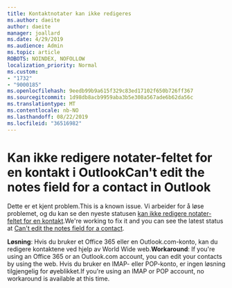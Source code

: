 ```yaml
---
title: Kontaktnotater kan ikke redigeres
ms.author: daeite
author: daeite
manager: joallard
ms.date: 4/29/2019
ms.audience: Admin
ms.topic: article
ROBOTS: NOINDEX, NOFOLLOW
localization_priority: Normal
ms.custom:
- "1732"
- "9000185"
ms.openlocfilehash: 9eedb99b9a615f329c83ed17102f650b726ff367
ms.sourcegitcommit: 1d98db8acb9959aba3b5e308a567ade6b62da56c
ms.translationtype: MT
ms.contentlocale: nb-NO
ms.lasthandoff: 08/22/2019
ms.locfileid: "36516982"
---
```

# <a name="cant-edit-the-notes-field-for-a-contact-in-outlook"></a><span data-ttu-id="2a7b7-102">Kan ikke redigere notater-feltet for en kontakt i Outlook</span><span class="sxs-lookup"><span data-stu-id="2a7b7-102">Can't edit the notes field for a contact in Outlook</span></span>

<span data-ttu-id="2a7b7-103">Dette er et kjent problem.</span><span class="sxs-lookup"><span data-stu-id="2a7b7-103">This is a known issue.</span></span> <span data-ttu-id="2a7b7-104">Vi arbeider for å løse problemet, og du kan se den nyeste statusen [kan ikke redigere notater-feltet for en kontakt](https://support.office.com/article/fb8394ce-04ce-48b5-bae4-be46f77f10fe).</span><span class="sxs-lookup"><span data-stu-id="2a7b7-104">We're working to fix it and you can see the latest status at [Can't edit the notes field for a contact](https://support.office.com/article/fb8394ce-04ce-48b5-bae4-be46f77f10fe).</span></span>

<span data-ttu-id="2a7b7-105">**Løsning**: Hvis du bruker et Office 365 eller en Outlook.com-konto, kan du redigere kontaktene ved hjelp av World Wide web.</span><span class="sxs-lookup"><span data-stu-id="2a7b7-105">**Workaround**: If you're using an Office 365 or an Outlook.com account, you can edit your contacts by using the web.</span></span> <span data-ttu-id="2a7b7-106">Hvis du bruker en IMAP- eller POP-konto, er ingen løsning tilgjengelig for øyeblikket.</span><span class="sxs-lookup"><span data-stu-id="2a7b7-106">If you're using an IMAP or POP account, no workaround is available at this time.</span></span>